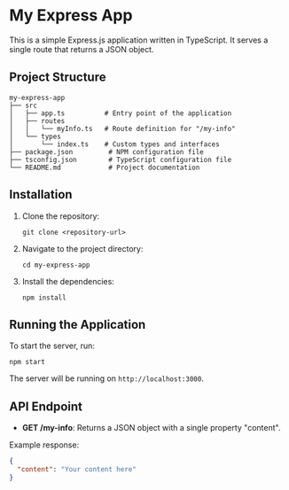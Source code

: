 # My Express App

This is a simple Express.js application written in TypeScript. It serves a single route that returns a JSON object.

## Project Structure

```
my-express-app
├── src
│   ├── app.ts          # Entry point of the application
│   ├── routes
│   │   └── myInfo.ts   # Route definition for "/my-info"
│   └── types
│       └── index.ts    # Custom types and interfaces
├── package.json         # NPM configuration file
├── tsconfig.json        # TypeScript configuration file
└── README.md            # Project documentation
```

## Installation

1. Clone the repository:
   ```
   git clone <repository-url>
   ```

2. Navigate to the project directory:
   ```
   cd my-express-app
   ```

3. Install the dependencies:
   ```
   npm install
   ```

## Running the Application

To start the server, run:
```
npm start
```

The server will be running on `http://localhost:3000`.

## API Endpoint

- **GET /my-info**: Returns a JSON object with a single property "content". 

Example response:
```json
{
  "content": "Your content here"
}
```